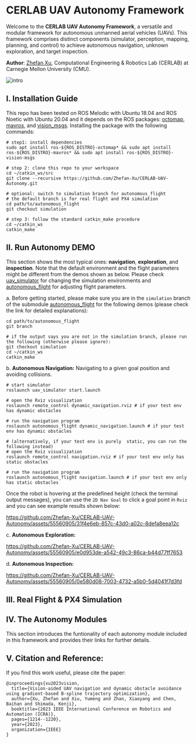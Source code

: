 # CERLAB UAV Autonomy Framework
Welcome to the **CERLAB UAV Autonomy Framework**, a versatile and modular framework for autonomous unmanned aerial vehicles (UAVs). This framework comprises distinct components (simulator, perception, mapping, planning, and control) to achieve autonomous navigation, unknown exploration, and target inspection.

**Author**: [Zhefan Xu](https://zhefanxu.com/), Computational Engineering & Robotics Lab (CERLAB) at Carnegie Mellon University (CMU).

![intro](https://github.com/Zhefan-Xu/CERLAB-UAV-Autonomy/assets/55560905/23a78d4f-a7a3-4c68-b80f-c6dbf6b0f090)

## I. Installation Guide
This repo has been tested on ROS Melodic with Ubuntu 18.04 and ROS Noetic with Ubuntu 20.04 and it depends on the ROS packages: [octomap](https://wiki.ros.org/octomap), [mavros](https://wiki.ros.org/mavros), and [vision_msgs](https://wiki.ros.org/vision_msgs). Installing the package with the following commands:

```
# step1: install dependencies
sudo apt install ros-${ROS_DISTRO}-octomap* && sudo apt install ros-${ROS_DISTRO}-mavros* && sudo apt install ros-${ROS_DISTRO}-vision-msgs

# step 2: clone this repo to your workspace
cd ~/catkin_ws/src
git clone --recursive https://github.com/Zhefan-Xu/CERLAB-UAV-Autonomy.git

# optional: switch to simulation branch for autonomous_flight
# the default branch is for real flight and PX4 simulation
cd path/to/autonomous_flight
git checkout simulation

# step 3: follow the standard catkin_make procedure
cd ~/catkin_ws
catkin_make
```
## II. Run Autonomy DEMO
This section shows the most typical ones: **navigation**, **exploration**, and **inspection**. Note that the default environment and the flight parameters might be different from the demos shown as below. Please check [uav_simulator](https://github.com/Zhefan-Xu/uav_simulator) for changing the simulation environments and [autonomous_flight](https://github.com/Zhefan-Xu/autonomous_flight) for adjusting flight parameters.

a. Before getting started, please make sure you are in the ```simulation``` branch of the submodule [autonomous_flight](https://github.com/Zhefan-Xu/autonomous_flight) for the following demos (please check the link for detailed explanations):
```
cd path/to/autonomous_flight
git branch

# if the output says you are not in the simulation branch, please run the following (otherwise please ignore): 
git checkout simulation
cd ~/catkin_ws
catkin_make
```

b. **Autonomous Navigation:**  Navigating to a given goal position and avoiding collisions.    

```
# start simulator
roslaunch uav_simulator start.launch

# open the Rviz visualization
roslaunch remote_control dynamic_navigation.rviz # if your test env has dynamic obstacles

# run the navigation program
roslaunch autonomous_flight dynamic_navigation.launch # if your test env has dynamic obstacles

# (alternatively, if your test env is purely  static, you can run the following instead)
# open the Rviz visualization
roslaunch remote_control navigation.rviz # if your test env only has static obstacles

# run the navigation program
roslaunch autonomous_flight navigation.launch # if your test env only has static obstacles
```

Once the robot is hovering at the predefined height (check the terminal output messages), you can use the ```2D Nav Goal``` to click a goal point in ```Rviz``` and you can see example results shown below:

https://github.com/Zhefan-Xu/CERLAB-UAV-Autonomy/assets/55560905/31f4e6eb-857c-43d0-a02c-8defa8eea12c


c. **Autonomous Exploration:**


https://github.com/Zhefan-Xu/CERLAB-UAV-Autonomy/assets/55560905/e0d953de-a542-49c3-86ca-b44d77ff7653



d. **Autonomous Inspection:**


https://github.com/Zhefan-Xu/CERLAB-UAV-Autonomy/assets/55560905/0e580d08-7003-4732-a5b0-5d4041f7d3fd


## III. Real Flight & PX4 Simulation

## IV. The Autonomy Modules
This section introduces the funtionality of each autonomy module included in this framework and provides their links for further details.

## V. Citation and Reference:
If you find this work useful, please cite the paper:
```
@inproceedings{xu2023vision,
  title={Vision-aided UAV navigation and dynamic obstacle avoidance using gradient-based B-spline trajectory optimization},
  author={Xu, Zhefan and Xiu, Yumeng and Zhan, Xiaoyang and Chen, Baihan and Shimada, Kenji},
  booktitle={2023 IEEE International Conference on Robotics and Automation (ICRA)},
  pages={1214--1220},
  year={2023},
  organization={IEEE}
}
```
